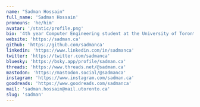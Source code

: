 ```yaml
---
name: "Sadman Hossain"
full_name: 'Sadman Hossain'
pronouns: 'he/him'
avatar: '/static/profile.png'
bio: '4th year Computer Engineering student at the University of Toronto. Likes reading (a lot).'
website: 'https://sadman.ca'
github: 'https://github.com/sadmanca'
linkedin: 'https://www.linkedin.com/in/sadmanca'
twitter: 'https://twitter.com/sadmanca'
bluesky: 'https://bsky.app/profile/sadman.ca'
threads: 'https://www.threads.net/@sadman.ca'
mastodon: 'https://mastodon.social/@sadmanca'
instagram: 'https://www.instagram.com/sadman.ca'
goodreads: 'https://www.goodreads.com/sadmanca'
mail: 'sadman.hossain@mail.utoronto.ca'
slug: 'sadman'
---
```

